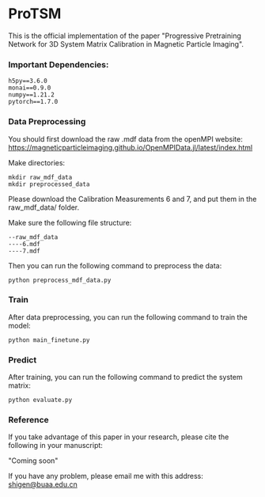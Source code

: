 # ProTSM

This is the official implementation of the paper "Progressive  Pretraining Network for 3D System Matrix Calibration in Magnetic Particle Imaging".

### Important Dependencies:
```
h5py==3.6.0
monai==0.9.0
numpy==1.21.2
pytorch==1.7.0
```
### Data Preprocessing

You should first download the raw .mdf data from the openMPI website: https://magneticparticleimaging.github.io/OpenMPIData.jl/latest/index.html

Make directories:
```
mkdir raw_mdf_data
mkdir preprocessed_data
```

Please download the Calibration Measurements 6 and 7, and put them in the raw_mdf_data/ folder.

Make sure the following file structure:
```
--raw_mdf_data
----6.mdf
----7.mdf
```

Then you can run the following command to preprocess the data:
```
python preprocess_mdf_data.py
```

### Train

After data preprocessing, you can run the following command to train the model:
```
python main_finetune.py
```

### Predict
After training, you can run the following command to predict the system matrix:
```
python evaluate.py
```

### Reference
If you take advantage of this paper in your research, please cite the following in your manuscript:

"Coming soon"

If you have any problem, please email me with this address: shigen@buaa.edu.cn

